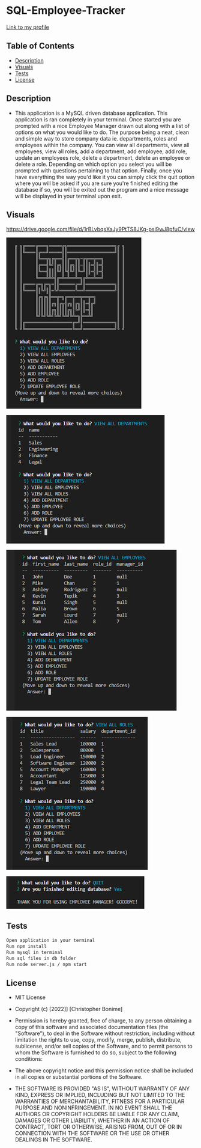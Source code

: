 # SQL-Employee-Tracker

[Link to my profile](https://github.com/cujion)

## Table of Contents
- [Description](#description)
- [Visuals](#visuals)
- [Tests](#tests)
- [License](#license)


## Description
* This application is a MySQL driven database application. This application is ran completely in your terminal. Once started you are prompted with a nice Employee Manager drawn out along with a list of options on what you would like to do. The purpose being a neat, clean and simple way to store company data ie. departments, roles and employees within the company. You can view all departments, view all employees, view all roles, add a department, add employee, add role, update an employees role, delete a department, delete an employee or delete a role. Depending on which option you select you will be prompted with questions pertaining to that option. Finally, once you have everything the way you'd like it you can simply click the quit option where you will be asked if you are sure you're finished editing the database if so, you will be exited out the program and a nice message will be displayed in your terminal upon exit.

## Visuals
https://drive.google.com/file/d/1rBLvbqsXaJy9PtTS8JKg-psi9wJ8pfuC/view

![Homescreen](./assets/images/homescreen.png)

![View All Departments](./assets/images/ViewAllDept.png)

![View All Employees](./assets/images/ViewAllEmp.png)

![View All Roles](./assets/images/ViewAllRoles.png)

![Exit](./assets/images/Exit.png)

## Tests
``` 
Open application in your terminal
Run npm install
Run mysql in terminal
Run sql files in db folder
Run node server.js / npm start

```

## License
* MIT License

* Copyright (c) [2022]] [Christopher Bonime]

* Permission is hereby granted, free of charge, to any person obtaining a copy
of this software and associated documentation files (the "Software"), to deal
in the Software without restriction, including without limitation the rights
to use, copy, modify, merge, publish, distribute, sublicense, and/or sell
copies of the Software, and to permit persons to whom the Software is
furnished to do so, subject to the following conditions:

* The above copyright notice and this permission notice shall be included in all
copies or substantial portions of the Software.

* THE SOFTWARE IS PROVIDED "AS IS", WITHOUT WARRANTY OF ANY KIND, EXPRESS OR
IMPLIED, INCLUDING BUT NOT LIMITED TO THE WARRANTIES OF MERCHANTABILITY,
FITNESS FOR A PARTICULAR PURPOSE AND NONINFRINGEMENT. IN NO EVENT SHALL THE
AUTHORS OR COPYRIGHT HOLDERS BE LIABLE FOR ANY CLAIM, DAMAGES OR OTHER
LIABILITY, WHETHER IN AN ACTION OF CONTRACT, TORT OR OTHERWISE, ARISING FROM,
OUT OF OR IN CONNECTION WITH THE SOFTWARE OR THE USE OR OTHER DEALINGS IN THE
SOFTWARE.